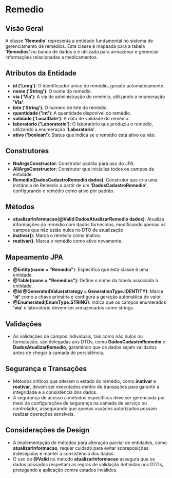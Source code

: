 # Remedio

## Visão Geral

A classe **'Remedio'** representa a entidade fundamental no sistema de gerenciamento de remédios. Esta classe é mapeada para a tabela **'Remedios'** no banco de dados e é utilizada para armazenar e gerenciar informações relacionadas a medicamentos.

## Atributos da Entidade

- **id ('Long')**: O identificador único do remédio, gerado automaticamente.
- **nome ('String')**: O nome do remédio.
- **via ('Via')**: A via de administração do remédio, utilizando a enumeração **'Via'**.
- **lote ('String')**: O número de lote do remédio.
- **quantidade ('int')**: A quantidade disponível do remédio.
- **validade ('LocalDate')**: A data de validade do remédio.
- **laboratorio ('Laboratorio')**: O laboratório que produziu o remédio, utilizando a enumeração **'Laboratorio'**.
- **ativo ('boolean')**: Status que indica se o remédio está ativo ou não.

## Construtores

- **NoArgsConstructor**: Construtor padrão para uso do JPA.
- **AllArgsConstructor**: Construtor que inicializa todos os campos da entidade.
- **Remedio(DadosCadastroRemedio dados)**: Construtor que cria uma instância de Remedio a partir de um **'DadosCadastroRemedio'**, configurando o remédio como ativo por padrão.

## Métodos

- **atualizarInformacao(@Valid DadosAtualizarRemedio dados)**: Atualiza informações do remédio com dados fornecidos, modificando apenas os campos que não estão nulos no DTO de atualização.
- **inativar()**: Marca o remédio como inativo.
- **reativar()**: Marca o remédio como ativo novamente.

## Mapeamento JPA

- **@Entity(name = "Remedio"**): Especifica que esta classe é uma entidade.
- **@Table(name = "Remedios")**: Define o nome da tabela associada à entidade.
- **@Id @GeneratedValue(strategy = GenerationType.IDENTITY)**: Marca **'id'** como a chave primária e configura a geração automática do valor.
- **@Enumerated(EnumType.STRING)**: Indica que os campos enumerados **'via'** e laboratorio devem ser armazenados como strings.

## Validações

- As validações de campos individuais, tais como não nulos ou formatação, são delegadas aos DTOs, como **DadosCadastroRemedio** e **DadosAtualizarRemedio**, garantindo que os dados sejam validados antes de chegar à camada de persistência.

## Segurança e Transações

- Métodos críticos que alteram o estado do remédio, como **inativar** e **reativar**, devem ser executados dentro de transações para garantir a integridade e a consistência dos dados.
- A segurança de acesso a métodos específicos deve ser gerenciada por meio de configurações de segurança na camada de serviço ou controlador, assegurando que apenas usuários autorizados possam realizar operações sensíveis.

## Considerações de Design

- A implementação de métodos para alteração parcial de entidades, como **atualizarInformacao**, requer cuidado para evitar sobreposições indesejadas e manter a consistência dos dados.
- O uso de **@Valid** no método **atualizarInformacao** assegura que os dados passados respeitam as regras de validação definidas nos DTOs, protegendo a aplicação contra estados inválidos.
